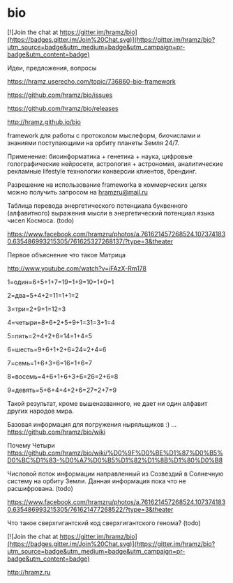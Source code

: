 # bio

[![Join the chat at https://gitter.im/hramz/bio](https://badges.gitter.im/Join%20Chat.svg)](https://gitter.im/hramz/bio?utm_source=badge&utm_medium=badge&utm_campaign=pr-badge&utm_content=badge)

Идеи, предложения, вопросы

https://hramz.userecho.com/topic/736860-bio-framework

https://github.com/hramz/bio/issues

https://github.com/hramz/bio/releases

http://hramz.github.io/bio

framework для работы c протоколом мыслеформ, биочислами и знаниями поступающими на орбиту планеты Земля 24/7.

Применение: биоинформатика + генетика + наука, цифровые голографические нейросети, астрология + астрономия, аналитические рекламные lifestyle технологии конверсии клиентов, брендинг.

Разрешение на использование frameworkа в коммерческих целях можно получить запросом на hramzru@mail.ru

Таблица перевода энергетического потенциала буквенного (алфавитного) выражения мысли в энергетический потенциал языка чисел Космоса. (todo)

https://www.facebook.com/hramzru/photos/a.761621457268524.1073741830.635486993215305/761625327268137/?type=3&theater

Первое объяснение что такое Матрица

http://www.youtube.com/watch?v=iFAzX-Rm178

1=один=6+5+1+7=19=1+9=10=1+0=1

2=два=5+4+2=11=1+1=2

3=три=2+9+1=12=3

4=четыри=8+6+2+5+9+1=31=3+1=4

5=пять=2+4+2+6=14=1+4=5

6=шесть=9+6+1+2+6=24=2+4=6

7=семь=1+6+3+6=16=1+6=7

8=восемь=4+6+1+6+3+6=26=2+6=8

9=девять=5+6+4+4+2+6=27=2+7=9

Такой результат, кроме вышеназванного, не дает ни один алфавит
других народов мира.

Базовая информация для погружения ныряльщиков :) ... https://github.com/hramz/bio/wiki

Почему Четыри https://github.com/hramz/bio/wiki/%D0%9F%D0%BE%D1%87%D0%B5%D0%BC%D1%83-%D0%A7%D0%B5%D1%82%D1%8B%D1%80%D0%B8

Числовой поток информации направленный из Созвездий в Солнечную систему на орбиту Земли. Данная информация пока что не расшифрована. (todo)

https://www.facebook.com/hramzru/photos/a.761621457268524.1073741830.635486993215305/761621477268522/?type=3&theater

Что такое сверхгигантский код сверхгигантского генома? (todo)

[![Join the chat at https://gitter.im/hramz/bio](https://badges.gitter.im/Join%20Chat.svg)](https://gitter.im/hramz/bio?utm_source=badge&utm_medium=badge&utm_campaign=pr-badge&utm_content=badge)

http://hramz.ru

